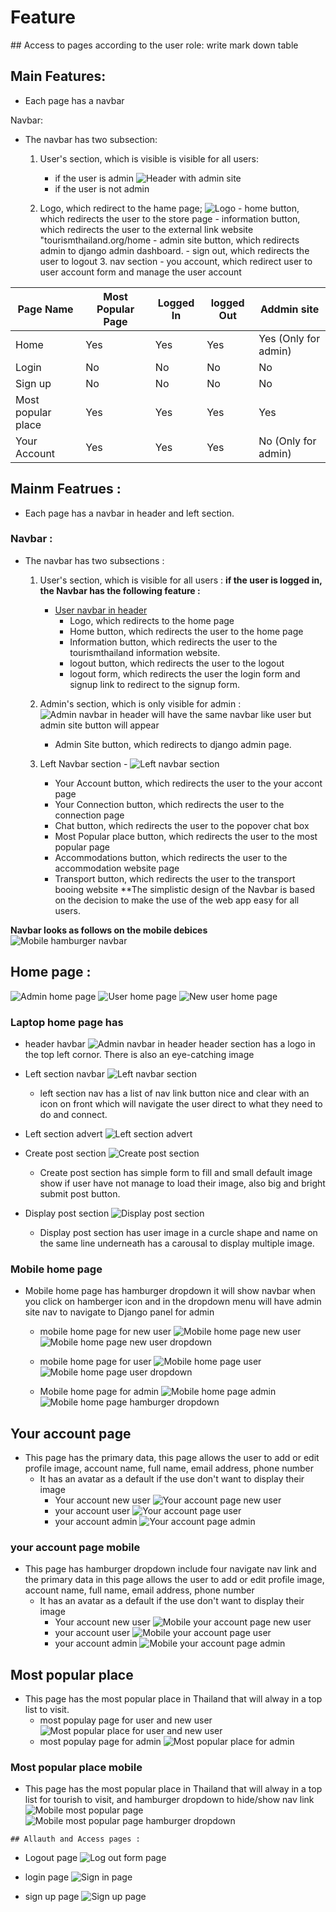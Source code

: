# Feature
## Access to pages according to the user role:
write mark down table



## Main Features:
  - Each page has a navbar 

  Navbar: 
  
- The navbar has two subsection:
     1. User's section, which is visible is visible for all users:
        - if the user is admin 
        ![Header with admin site](documentation/header-with-admin-site.png)
        - if the user is not admin
        ![]()

     2. Logo, which redirect to the hame page;
      ![Logo](documentation/logo-in-header.png)
      - home button, which redirects the user to the store page
      - information button, which redirects the user to the external link website "tourismthailand.org/home
      - admin site button, which redirects admin to django admin dashboard.
      - sign out, which redirects the user to logout 
      3. nav section 
      - you account, which redirect user to user account form and manage the user account
      
| Page Name | Most Popular Page | Logged In | logged Out | Addmin site | 
| --------- | ----------------- | --------- | ---------- | ----------- |
| Home      | Yes               | Yes       | Yes        | Yes (Only for admin)       |
| Login     | No              | No       | No        | No         | 
| Sign up   | No               | No       | No        | No         |   
| Most popular place      | Yes               | Yes       | Yes        | Yes         | 
| Your Account      | Yes               | Yes       | Yes        | No (Only for admin)        | 


## Mainm Featrues :
  - Each page has a navbar in header and left section.
  ### Navbar : 
  - The navbar has two subsections :
     1. User's section, which is visible for all users :
       **if the user is logged in, the Navbar has the following feature :**
         - [User navbar in header](documentation/user-navbar-in-header.png)
            - Logo, which redirects to the home page
            - Home button, which redirects the user to the home page
            - Information button, which redirects the user to the tourismthailand information website.
            - logout button, which redirects the user to the logout
            - logout form, which redirects the user the login form and signup link to redirect to the signup form.
       ![]()

      2. Admin's section, which is only visible for admin :
       ![Admin navbar in header](documentation/admin-navbar-in-header.png)
            will have the same navbar like user but admin site button will appear
            - Admin Site button, which redirects to django admin page. 

      3. Left Navbar section 
        - ![Left navbar section](documentation/left-navbar-section.png)
          - Your Account button, which redirects the user to the your accont page
          - Your Connection button, which redirects the user to the connection page
          - Chat button, which redirects the user to the popover chat box
          - Most Popular place button, which redirects the user to the most popular page
          - Accommodations button, which redirects the user to the accommodation website page
          - Transport button, which redirects the user to the transport booing website
**The simplistic design of the Navbar is based on the decision to make the use of the web app easy for all users.

**Navbar looks as follows on the mobile debices**
![Mobile hamburger navbar](documentation/mobile-hamburger-navbar.png)

## Home page :
![Admin home page](documentation/admin-home-page.png)
![User home page](documentation/user-home-page.png)
![New user home page](documentation/new-user-home-page.png)
  ### Laptop home page has 
   - header havbar
  ![Admin navbar in header](documentation/admin-navbar-in-header.png)
  header section has a logo in the top left cornor. There is also an eye-catching image 

   - Left section navbar
  ![Left navbar section](documentation/left-section-navbar.png)
     - left section nav has a list of nav link button nice and clear with an icon on front which will navigate the user direct to what they need to do and connect. 
   - Left section advert
  ![Left section advert](documentation/left-section-advert.png)

   - Create post section
  ![Create post section](images/create-post-section.png)
     - Create post section has simple form to fill and small default image show if user have not manage to load their image, also big and bright submit post button.

   - Display post section
  ![Display post section](documentation/display-post-section.png)
     - Display post section has user image in a curcle shape and name on the same line underneath has a carousal to display multiple image.
  
### Mobile home page
  - Mobile home page has hamburger dropdown it will show navbar when you click on hamberger icon and in the dropdown menu will have admin site nav to navigate to Django panel for admin 
    - mobile home page for new user
  ![Mobile home page new user](documentation/mobile-home-page-new-user.png)
  ![Mobile home page new user dropdown](documentation/mobile-home-page-new-user-dropdown.png)

    - mobile home page for user
  ![Mobile home page user](documentation/mobile-home-page-user.png)
  ![Mobile home page user dropdown](documentation/mobile-home-page-user-dropdown.png)

    - Mobile home page for admin
  ![Mobile home page admin](documentation/mobile-home-page-hamburger.png)
  ![Mobile home page hamburger dropdown](documentation/mobile-home-page-hamburger-dropdown.png)

 ## Your account page
  - This page has the primary data, this page allows the user to add or edit profile image, account name, full name, email address, phone number 
    - It has an avatar as a default if the use don't want to display their image
      - Your account new user
      ![Your account page new user](documentation/your-account-page-new-user.png)
      - your account user
      ![Your account page user](documentation/your-account-page-user.png)
      - your account admin
      ![Your account page admin](documentation/your-account-page-admin.png)
### your account page mobile
 - This page has hamburger dropdown include four navigate nav link and the primary data in this page allows the user to add or edit profile image, account name, full name, email address, phone number 
    - It has an avatar as a default if the use don't want to display their image
      - Your account new user
      ![Mobile your account page new user](documentation/mobile-your-account-page-new-user.png)
      - your account user
      ![Mobile your account page user](documentation/mobile-your-account-page-user.png)
      - your account admin
      ![Mobile your account page admin](documentation/mobile-your-account-page-admin.png)

## Most popular place
  - This page has the most popular place in Thailand that will alway in a top list to visit.
      - most populay page for user and new user
  ![Most popular place for user and new user](documentation/most-popular-page-user-and-new-user.png)
       - most populay page for admin
  ![Most popular place for admin](documentation/most-popular-page-admin.png)


  ### Most popular place mobile
   - This page has the most popular place in Thailand that will alway in a top list for tourish to visit, and hamburger dropdown to hide/show nav link
    ![Mobile most popular page](documentation/mobile-most-popular-page-.png)
    ![Mobile most popular page hamburger dropdown](documentation/mobile-most-poppular-page-hamburger-dropdown.png)

    ## Allauth and Access pages :

  - Logout page
  ![Log out form page](documentation/log-out-form.png)

  - login page
  ![Sign in page](documentation/sign-in-page.png)
  - sign up page
  ![Sign up page](documentation/sign-up-page.png)

